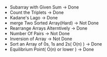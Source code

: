 * Subarray with Given Sum -> Done
* Count the Triplets -> Done
* Kadane's Lago -> Done
* merge Two Sorted Array(Hard) -> Not Done
* Rearrange Arrays Alterntively -> Done
* Number Of Pairs -> Not Done
* Inversion of Array -> Not Done
* Sort an Array of 0s, 1s and 2s( O(n) ) -> Done
* Equilibrium Point( O(n) or lower ) -> Done
